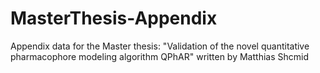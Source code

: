 # MasterThesis-Appendix
Appendix data for the Master thesis: "Validation of the novel quantitative pharmacophore modeling algorithm QPhAR" written by Matthias Shcmid
